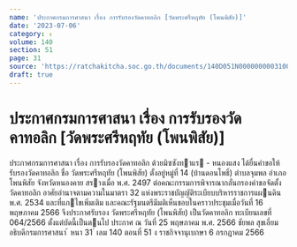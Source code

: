 ```yaml
---
name: 'ประกาศกรมการศาสนา เรื่อง การรับรองวัดคาทอลิก [วัดพระศรีหฤทัย (โพนพิสัย)]'
date: '2023-07-06'
category: ง
volume: 140
section: 51
page: 31
source: 'https://ratchakitcha.soc.go.th/documents/140D051N0000000003100.pdf'
draft: true
---
```


# ประกาศกรมการศาสนา เรื่อง การรับรองวัดคาทอลิก [วัดพระศรีหฤทัย (โพนพิสัย)]

ประกาศกรมการศาสนา เรื่อง การรับรองวัดคาทอลิก ด้วยมิซซังทาแร - หนองแสง ได้ยื่นคําขอให้รับรองวัดคาทอลิก ชื่อ วัดพระศรีหฤทัย (โพนพิสัย) ตั้งอยู่หมู่ที่ 14 (บ้านดอนโพธิ์) ตําบลจุมพล อําเภอโพนพิสัย จังหวัดหนองคาย สรางเมื่อ พ.ศ. 2497 ต่อคณะกรรมการพิจารณากลั่นกรองคําขอจัดตั้งวัดคาทอลิก อาศัยอํานาจตามความในมาตรา 32 แห่งพระราชบัญญัติระเบียบบริหารราชการแผนดิน พ.ศ. 2534 และที่แกไขเพิ่มเติม และคณะรัฐมนตรีมีมติเห็นชอบในคราวประชุมเมื่อวันที่ 16 พฤษภาคม 2566 จึงประกาศรับรอง วัดพระศรีหฤทัย (โพนพิสัย) เป็นวัดคาทอลิก ทะเบียนเลขที่ 064/2566 ตั้งแต่บัดนี้เป็นตนไป ประกาศ ณ วันที่ 25 พฤษภาคม พ.ศ. 2566 ชัยพล สุขเอี่ยม อธิบดีกรมการศาสนา ้ หนา 31 ่ เลม 140 ตอนที่ 51 ง ราชกิจจานุเบกษา 6 กรกฎาคม 2566
